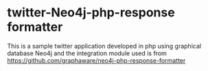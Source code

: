 # twitter-Neo4j-php-response formatter
This is  a sample twitter application developed in php using graphical database Neo4j and the integration module used is from https://github.com/graphaware/neo4j-php-response-formatter

